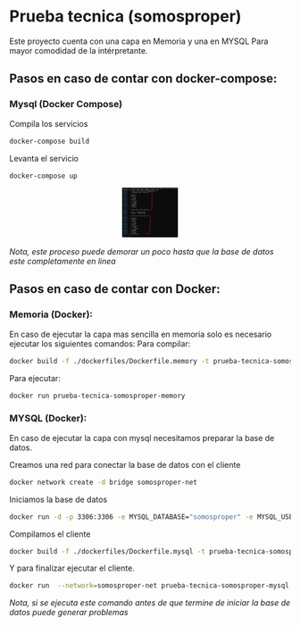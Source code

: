 # Prueba tecnica (somosproper)

Este proyecto cuenta con una capa en Memoria y una en MYSQL Para mayor comodidad de la intérpretante.

## Pasos en caso de contar con docker-compose:

### Mysql (Docker Compose)

Compila los servicios

```bash
docker-compose build
```

Levanta el servicio

```bash
docker-compose up
```

<div align="center">
        <img src="./assets/docker-compose.png" width="20%">
</div>

_Nota, este proceso puede demorar un poco hasta que la base de datos este completamente en linea_

## Pasos en caso de contar con Docker:

### Memoria (Docker):

En caso de ejecutar la capa mas sencilla en memoria solo es necesario ejecutar los siguientes comandos:
Para compilar:

```bash
docker build -f ./dockerfiles/Dockerfile.memory -t prueba-tecnica-somosproper-memory .
```

Para ejecutar:

```bash
docker run prueba-tecnica-somosproper-memory
```

### MYSQL (Docker):

En caso de ejecutar la capa con mysql necesitamos preparar la base de datos.

Creamos una red para conectar la base de datos con el cliente

```bash
docker network create -d bridge somosproper-net
```

Iniciamos la base de datos

```bash
docker run -d -p 3306:3306 -e MYSQL_DATABASE="somosproper" -e MYSQL_USER="somosproper" -e MYSQL_PASSWORD="4f283344-e164-4654-8e7f-f4e6c922134d" -e MYSQL_ROOT_PASSWORD="33062777-4d80-49fb-9d44-1b9de7439404" --name mysql-db --network=somosproper-net -v migrations/init.sql:/docker-entrypoint-initdb.d/1.sql mysql
```

Compilamos el cliente

```bash
docker build -f ./dockerfiles/Dockerfile.mysql -t prueba-tecnica-somosproper-mysql .
```

Y para finalizar ejecutar el cliente.

```bash
docker run  --network=somosproper-net prueba-tecnica-somosproper-mysql
```

_Nota, si se ejecuta este comando antes de que termine de iniciar la base de datos puede generar problemas_
